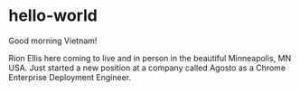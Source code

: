 # hello-world

Good morning Vietnam!

Rion Ellis here coming to live and in person in the beautiful Minneapolis, MN USA. 
Just started a new position at a company called Agosto as a Chrome Enterprise Deployment Engineer.
